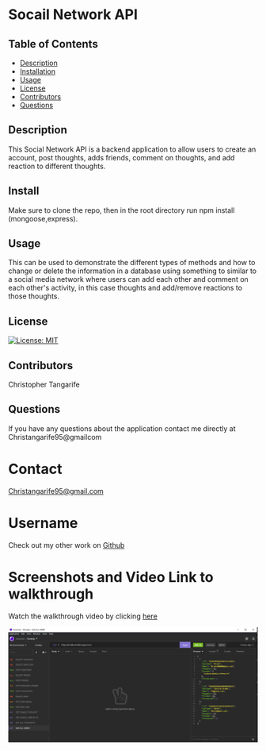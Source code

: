 # Socail Network API #

 ## Table of Contents
* [Description](#description)
* [Installation](#installation)
* [Usage](#usage)
* [License](#license)
* [Contributors](#contributors)
* [Questions](#questions)

## Description
This Social Network API is a backend application to allow users to create an account, post thoughts, adds friends, comment on thoughts, and add reaction to different thoughts.
## Install
Make sure to clone the repo, then in the root directory run npm install (mongoose,express).
## Usage
This can be used to demonstrate the different types of methods and how to change or delete the information in a database using something to similar to a social media network where users can add each other and comment on each other's activity, in this case thoughts and add/remove reactions to those thoughts. 
## License
[![License: MIT](https://img.shields.io/badge/License-MIT-yellow.svg)](https://opensource.org/licenses/MIT)
## Contributors
Christopher Tangarife
## Questions
If you have any questions about the application contact me directly at Christangarife95@gmailcom 
# Contact
Christangarife95@gmail.com 
# Username
Check out my other work on [Github](https://github.com/ChrisCodes54)
# Screenshots and Video Link to walkthrough
Watch the walkthrough video by clicking [here](https://drive.google.com/file/d/1EvbRmhxxhCYLGTQmmC6tgGZybo85hoB9/view?usp=sharing)

![Example of doing a category GET request](images/socialnetworkapi.PNG)